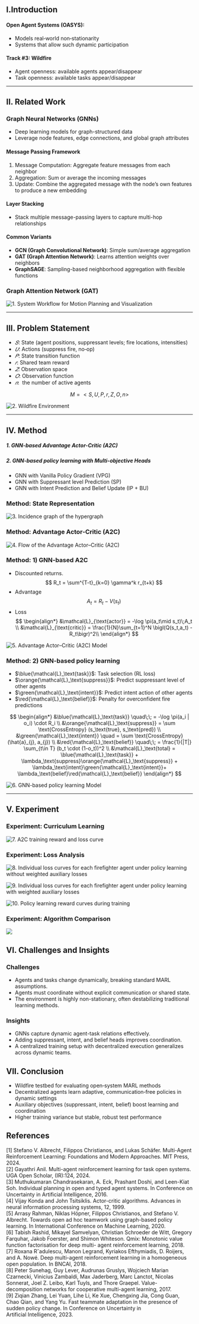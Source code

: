 ## I.Introduction

#### Open Agent Systems (OASYS):
  - Models real‑world non‑stationarity
  - Systems that allow such dynamic participation

#### Track #3: Wildfire
-   Agent openness: available agents appear/disappear
-   Task openness: available tasks appear/disappear

---

## II. Related Work

### Graph Neural Networks (GNNs)
- Deep learning models for graph-structured data 	
- Leverage node features, edge connections, and global graph attributes
#### Message Passing Framework 
1. Message Computation: Aggregate feature messages from each neighbor 	
1. Aggregation: Sum or average the incoming messages 	
1. Update: Combine the aggregated message with the node’s own features to produce a new embedding
#### Layer Stacking
- Stack multiple message-passing layers to capture multi-hop relationships 
#### Common Variants 
- **GCN (Graph Convolutional Network)**: Simple sum/average aggregation 	
- **GAT (Graph Attention Network)**: Learns attention weights over neighbors 
- **GraphSAGE**: Sampling-based neighborhood aggregation with flexible functions 

### Graph Attention Network (GAT)
![1. System Workflow for Motion Planning and Visualization](/content/2025moasei/1gat.png)

---

## III. Problem Statement
<div className="flex flex-col md:flex-row gap-4">
  <div className="md:w-1/2">

- $𝑆$: State (agent positions, suppressant levels; fire locations, intensities) 
- $𝑈$: Actions (suppress fire, no‑op) 
- $𝑃$: State transition function
- $𝑟$: Shared team reward
- $𝑍$: Observation space
- $𝑂$: Observation function
- $𝑛$:  the number of active agents

$$ 
M=<S,U,P,r,Z,O,n> 
$$
  </div>

  <div className="md:w-1/2">
  
![2. Wildfire Environment](/content/2025moasei/2env.png)
  </div>

</div>

---

## IV. Method

##### 1. GNN-based Advantage Actor-Critic (A2C)

##### 2. GNN-based policy learning with Multi-objective Heads
- GNN with Vanilla Policy Gradient (VPG)
- GNN with Suppressant level Prediction (SP)
- GNN with Intent Prediction and Belief Update (IP + BU)

### Method: State Representation

![3. Incidence graph of the hypergraph](/content/2025moasei/3inc.png)

### Method: Advantage Actor‑Critic (A2C)

![4. Flow of the Advantage Actor–Critic (A2C)](/content/2025moasei/4a2c.png)

### Method: 1) GNN-based A2C
<div className="flex flex-col md:flex-row gap-4">
  <div className="md:w-1/2">

  - Discounted returns. 
  $$
  R_t = \sum^{T-t}_{k=0} \gamma^k r_{t+k}
  $$
  - Advantage
  $$
  A_t = R_t - V(s_t)
  $$
  - Loss
  $$
  \begin{align*}
    &\mathcal{L}_{\text{actor}} = -\log \pi(a_t\mid s_t)\;A_t \\
    &\mathcal{L}_{\text{critic}}  = \frac{1}{N}\sum_{t=1}^N \bigl(Q(s_t,a_t) - R_t\bigr)^2\\
  \end{align*}
  $$

  </div>

  <div className="md:w-1/2">

  ![5. Advantage Actor–Critic (A2C) Model](/content/2025moasei/5a2cmodel.png)

  </div>

</div>

### Method: 2) GNN-based policy learning
<div className="flex flex-col md:flex-row gap-4">
  <div className="md:w-1/2">

- $\blue{\mathcal{L}_\text{task}}$: Task selection (RL loss)
- $\orange{\mathcal{L}_\text{suppress}}$: Predict suppressant level of other agents
- $\green{\mathcal{L}_\text{intent}}$: Predict intent action of other agents
- $\red{\mathcal{L}_\text{belief}}$: Penalty for overconfident fire predictions

$$
\begin{align*}
    &\blue{\mathcal{L}_\text{task}} \quad\;\; = -\log \pi(a_i | o_i) \cdot R_i \\
    &\orange{\mathcal{L}_\text{suppress}} = \sum \text{CrossEntropy} (s_\text{true}, s_\text{pred}) \\
    &\green{\mathcal{L}_\text{intent}} \quad = \sum \text{CrossEntropy} (\hat{a}_{j}, a_{j}) \\
    &\red{\mathcal{L}_\text{belief}} \quad\;\; = \frac{1}{|T|} \sum_{t\in T} (b_t \cdot (1-o_t))^2 \\
&\mathcal{L}_\text{total} = \blue{\mathcal{L}_\text{task}} + \lambda_\text{suppress}\orange{\mathcal{L}_\text{suppress}} + \lambda_\text{intent}\green{\mathcal{L}_\text{intent}}+ \lambda_\text{belief}\red{\mathcal{L}_\text{belief}}
\end{align*}
$$

  </div>

  <div className="md:w-1/2">

  ![6. GNN-based policy learning Model](/content/2025moasei/6vpn.png)

  </div>
</div>

---

## V. Experiment

### Experiment: Curriculum Learning

![7. A2C training reward and loss curve](/content/2025moasei/7cl.png)

### Experiment: Loss Analysis

![8. Individual loss curves for each firefighter agent under policy learning without weighted auxiliary losses](/content/2025moasei/8la-d.png)

![9. Individual loss curves for each firefighter agent under policy learning with weighted auxiliary losses](/content/2025moasei/9la-i.png)

![10. Policy learning reward curves during training](/content/2025moasei/10r.png)

### Experiment: Algorithm Comparison

![](/content/2025moasei/11.png)

## VI. Challenges and Insights

### Challenges
- Agents and tasks change dynamically, breaking standard MARL assumptions.
- Agents must coordinate without explicit communication or shared state.
- The environment is highly non-stationary, often destabilizing traditional learning methods.

### Insights
- GNNs capture dynamic agent-task relations effectively.
- Adding suppressant, intent, and belief heads improves coordination.
- A centralized training setup with decentralized execution generalizes across dynamic teams.

## VII. Conclusion

- Wildfire testbed for evaluating open‑system MARL methods
- Decentralized agents learn adaptive, communication‑free policies in dynamic settings
- Auxiliary objectives (suppressant, intent, belief) boost learning and coordination
- Higher training variance but stable, robust test performance

## References

[1] Stefano V. Albrecht, Filippos Christianos, and Lukas Schäfer. Multi-Agent Reinforcement Learning: Foundations and Modern Approaches. MIT Press, 2024.       
[2] Gayathri Anil. Multi-agent reinforcement learning for task open systems. UGA Open Scholar, (IR):124, 2024.       
[3] Muthukumaran Chandrasekaran, A. Eck, Prashant Doshi, and Leen-Kiat Soh. Individual planning in open and typed agent systems. In Conference on Uncertainty in Artificial Intelligence, 2016.       
[4] Vijay Konda and John Tsitsiklis. Actor-critic algorithms. Advances in neural information processing systems, 12, 1999.       
[5] Arrasy Rahman, Niklas Höpner, Filippos Christianos, and Stefano V. Albrecht. Towards open ad hoc teamwork using graph-based policy learning. In International Conference on Machine Learning, 2020.     
[6] Tabish Rashid, Mikayel Samvelyan, Christian Schroeder de Witt, Gregory Farquhar, Jakob Foerster, and Shimon Whiteson. Qmix: Monotonic value function factorisation for deep multi- agent reinforcement learning, 2018.     
[7] Roxana R˘adulescu, Manon Legrand, Kyriakos Efthymiadis, D. Roijers, and A. Nowé. Deep multi-agent reinforcement learning in a homogeneous open population. In BNCAI, 2018.    
[8] Peter Sunehag, Guy Lever, Audrunas Gruslys, Wojciech Marian Czarnecki, Vinicius Zambaldi, Max Jaderberg, Marc Lanctot, Nicolas Sonnerat, Joel Z. Leibo, Karl Tuyls, and Thore Graepel. Value-decomposition networks for cooperative multi-agent learning, 2017.    
[9] Ziqian Zhang, Lei Yuan, Lihe Li, Ke Xue, Chengxing Jia, Cong Guan, Chao Qian, and Yang Yu. Fast teammate adaptation in the presence of sudden policy change. In Conference on Uncertainty in   
Artificial Intelligence, 2023.    
  
